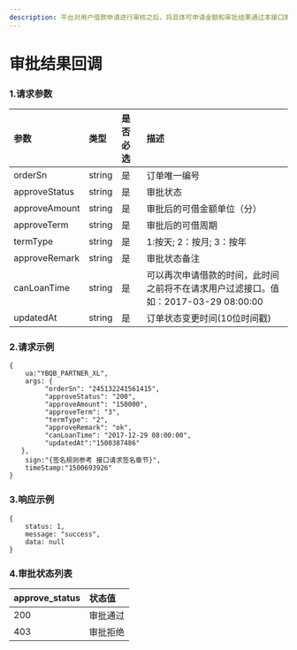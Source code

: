 ```yaml
---
description: 平台对用户借款申请进行审核之后，将具体可申请金额和审批结果通过本接口推送给合作机构
---
```


# 审批结果回调

### 1.请求参数

| 参数 | 类型 | 是否必选 | 描述 |
| :--- | :--- | :--- | :--- |
| orderSn | string | 是 | 订单唯一编号 |
| approveStatus | string | 是 | 审批状态 |
| approveAmount | string | 是 | 审批后的可借金额单位（分） |
| approveTerm | string | 是 | 审批后的可借周期 |
| termType | string | 是 | 1:按天; 2：按月; 3：按年 |
| approveRemark | string | 是 | 审批状态备注 |
| canLoanTime | string | 是 | 可以再次申请借款的时间，此时间之前将不在请求用户过滤接口。值如：2017-03-29 08:00:00 |
| updatedAt | string | 是 | 订单状态变更时间\(10位时间戳\) |

### 2.请求示例

```text
{
    ua:"YBQB_PARTNER_XL",
    args: { 
         "orderSn": "245132241561415",
         "approveStatus": "200",
         "approveAmount": "150000",
         "approveTerm": "3",
         "termType": "2",
         "approveRemark": "ok",
         "canLoanTime": "2017-12-29 08:00:00",
         "updatedAt":"1500387486"
   },
    sign:"{签名规则参考 接口请求签名章节}",
    timeStamp:"1500693926"
}

```

### 3.响应示例



```text
{
    status: 1,
    message: "success",
    data: null
}
```

### 4.审批状态列表 <a id="&#x5BA1;&#x6279;&#x72B6;&#x6001;&#x5217;&#x8868;"></a>

| approve\_status | 状态值 |
| :--- | :--- |
| 200 | 审批通过 |
| 403 | 审批拒绝 |

